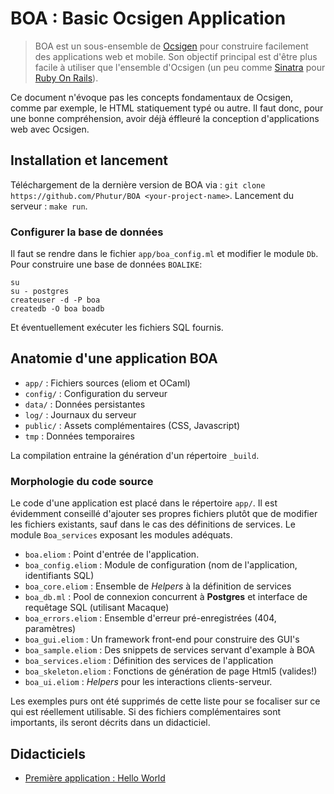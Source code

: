 # BOA : Basic Ocsigen Application
> BOA est un sous-ensemble de [Ocsigen](http://ocsigen.org) pour construire facilement des applications web et mobile. Son objectif principal est d'être plus facile à utiliser que l'ensemble d'Ocsigen (un peu comme [Sinatra](http://http://www.sinatrarb.com/) pour [Ruby On Rails](http://rubyonrails.org/)).

Ce document n'évoque pas les concepts fondamentaux de Ocsigen, comme par exemple, le HTML statiquement typé ou autre. Il faut donc, pour une bonne compréhension, avoir déjà éffleuré la conception d'applications web avec Ocsigen.

## Installation et lancement
Téléchargement de la dernière version de BOA via : `git clone https://github.com/Phutur/BOA <your-project-name>`.
Lancement du serveur : `make run`.

### Configurer la base de données
Il faut se rendre dans le fichier `app/boa_config.ml` et modifier le module `Db`. Pour construire une base de données `BOALIKE`:
```shell
su
su - postgres
createuser -d -P boa
createdb -O boa boadb
```
Et éventuellement exécuter les fichiers SQL fournis.

## Anatomie d'une application BOA

*   `app/` : Fichiers sources (eliom et OCaml)
*   `config/` :  Configuration du serveur
*   `data/` : Données persistantes
*   `log/` : Journaux du serveur
*   `public/` : Assets complémentaires (CSS, Javascript)
*   `tmp` : Données temporaires

La compilation entraine la génération d'un répertoire `_build`.

### Morphologie du code source
Le code d'une application est placé dans le répertoire `app/`. Il est évidemment conseillé d'ajouter ses propres fichiers plutôt que de modifier les fichiers existants, sauf dans le cas des définitions de services. Le module `Boa_services` exposant les modules adéquats.

*   `boa.eliom` : Point d'entrée de l'application.
*   `boa_config.eliom` : Module de configuration (nom de l'application, identifiants SQL)
*   `boa_core.eliom` : Ensemble de *Helpers* à la définition de services
*   `boa_db.ml` : Pool de connexion concurrent à **Postgres** et interface de requêtage SQL (utilisant Macaque)
*   `boa_errors.eliom` : Ensemble d'erreur pré-enregistrées (404, paramètres)
*   `boa_gui.eliom` : Un framework front-end pour construire des GUI's
*   `boa_sample.eliom` : Des snippets de services servant d'example à BOA
*   `boa_services.eliom` : Définition des services de l'application
*   `boa_skeleton.eliom` : Fonctions de génération de page Html5 (valides!)
*   `boa_ui.eliom` : *Helpers* pour les interactions clients-serveur.

Les exemples purs ont été supprimés de cette liste pour se focaliser sur ce qui est réellement utilisable. Si des fichiers complémentaires sont importants, ils seront décrits dans un didacticiel.

## Didacticiels

*   [Première application : Hello World](https://github.com/Phutur/BOA/wiki/Premi%C3%A8re-application-BOA-:-Hello-World)
